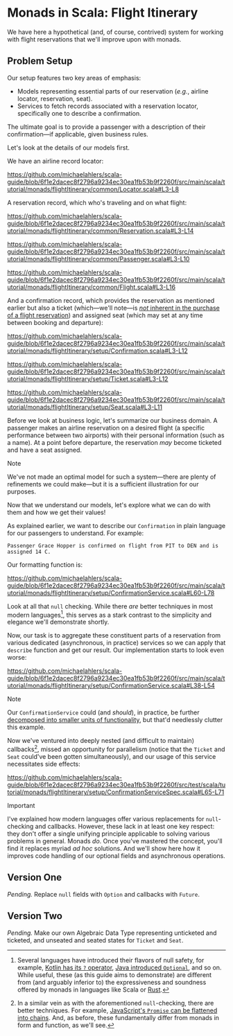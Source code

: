 # Monads in Scala: Flight Itinerary

We have here a hypothetical (and, of course, contrived) system for working with flight reservations that we'll improve upon with monads.

## Problem Setup

Our setup features two key areas of emphasis:

- Models representing essential parts of our reservation (_e.g._, airline locator, reservation, seat).
- Services to fetch records associated with a reservation locator, specifically one to describe a confirmation.

The ultimate goal is to provide a passenger with a description of their confirmation—if applicable, given business rules.

Let's look at the details of our models first.

We have an airline record locator:

https://github.com/michaelahlers/scala-guide/blob/6f1e2dacec8f2796a9234ec30ea1fb53b9f2260f/src/main/scala/tutorial/monads/flightItinerary/common/Locator.scala#L3-L8

A reservation record, which who's traveling and on what flight:

https://github.com/michaelahlers/scala-guide/blob/6f1e2dacec8f2796a9234ec30ea1fb53b9f2260f/src/main/scala/tutorial/monads/flightItinerary/common/Reservation.scala#L3-L14

https://github.com/michaelahlers/scala-guide/blob/6f1e2dacec8f2796a9234ec30ea1fb53b9f2260f/src/main/scala/tutorial/monads/flightItinerary/common/Passenger.scala#L3-L10

https://github.com/michaelahlers/scala-guide/blob/6f1e2dacec8f2796a9234ec30ea1fb53b9f2260f/src/main/scala/tutorial/monads/flightItinerary/common/Flight.scala#L3-L16

And a confirmation record, which provides the reservation as mentioned earlier but also a ticket (which—we'll note—is [_not_ inherent in the purchase of a flight reservation][lifehacker-make-sure-your-flight-reservation-is-ticketed]) and assigned seat (which may set at any time between booking and departure):

[lifehacker-make-sure-your-flight-reservation-is-ticketed]: https://lifehacker.com/make-sure-your-flight-reservation-is-ticketed-before-yo-1836791737

https://github.com/michaelahlers/scala-guide/blob/6f1e2dacec8f2796a9234ec30ea1fb53b9f2260f/src/main/scala/tutorial/monads/flightItinerary/setup/Confirmation.scala#L3-L12

https://github.com/michaelahlers/scala-guide/blob/6f1e2dacec8f2796a9234ec30ea1fb53b9f2260f/src/main/scala/tutorial/monads/flightItinerary/setup/Ticket.scala#L3-L12

https://github.com/michaelahlers/scala-guide/blob/6f1e2dacec8f2796a9234ec30ea1fb53b9f2260f/src/main/scala/tutorial/monads/flightItinerary/setup/Seat.scala#L3-L11

Before we look at business logic, let's summarize our business domain. A passenger makes an airline reservation on a desired flight (a specific performance between two airports) with their personal information (such as a name). At a point before departure, the reservation _may_ become ticketed and have a seat assigned.

> [!NOTE]  
> We've not made an optimal model for such a system—there are plenty of refinements we could make—but it is a sufficient illustration for our purposes.

Now that we understand our models, let's explore what we can do with them and how we get their values!

As explained earlier, we want to describe our `Confirmation` in plain language for our passengers to understand. For example:

```
Passenger Grace Hopper is confirmed on flight from PIT to DEN and is assigned 14 C.
```

Our formatting function is:

https://github.com/michaelahlers/scala-guide/blob/6f1e2dacec8f2796a9234ec30ea1fb53b9f2260f/src/main/scala/tutorial/monads/flightItinerary/setup/ConfirmationService.scala#L60-L78

Look at all that `null` checking. While there _are_ better techniques in most modern languages[^null-safety], this serves as a stark contrast to the simplicity and elegance we'll demonstrate shortly.

[^null-safety]: Several languages have introduced their flavors of null safety, for example, [Kotlin has its `?` operator][kotlin-null-safety], [Java introduced `Optional`][baeldung-java-avoid-null-checking], and so on. While useful, these (as this guide aims to demonstrate) are different from (and arguably inferior to) the expressiveness and soundness offered by monads in languages like Scala or [Rust][rust-std-option].

[kotlin-null-safety]: https://kotlinlang.org/docs/null-safety.html
[baeldung-java-avoid-null-checking]: https://www.baeldung.com/java-avoid-null-check
[rust-std-option]: https://doc.rust-lang.org/std/option/

Now, our task is to aggregate these constituent parts of a reservation from various dedicated (asynchronous, in practice) services so we can apply that `describe` function and get our result. Our implementation starts to look even worse:

https://github.com/michaelahlers/scala-guide/blob/6f1e2dacec8f2796a9234ec30ea1fb53b9f2260f/src/main/scala/tutorial/monads/flightItinerary/setup/ConfirmationService.scala#L38-L54

> [!NOTE]  
> Our `ConfirmationService` could (and _should_), in practice, be further [decomposed into smaller units of functionality][wikipedia-functional-decomposition], but that'd needlessly clutter this example.

[wikipedia-functional-decomposition]: https://en.wikipedia.org/wiki/Functional_decomposition

Now we've ventured into deeply nested (and difficult to maintain) callbacks[^callback-mitigation], missed an opportunity for parallelism (notice that the `Ticket` and `Seat` could've been gotten simultaneously), and our usage of this service necessitates side effects:

[^callback-mitigation]: In a similar vein as with the aforementioned `null`-checking, there are better techniques. For example, [JavaScript's `Promise` can be flattened into chains][mozilla-javascript-using-promises]. And, as before, these fundamentally differ from monads in form and function, as we'll see.

https://github.com/michaelahlers/scala-guide/blob/6f1e2dacec8f2796a9234ec30ea1fb53b9f2260f/src/test/scala/tutorial/monads/flightItinerary/setup/ConfirmationServiceSpec.scala#L65-L71

[mozilla-javascript-using-promises]: https://developer.mozilla.org/en-US/docs/Web/JavaScript/Guide/Using_promises

> [!IMPORTANT]
> I've explained how modern languages offer various replacements for `null`-checking and callbacks. However, these lack in at least one key respect: they don't offer a single unifying principle applicable to solving various problems in general. Monads _do_. Once you've mastered the concept, you'll find it replaces myriad _ad hoc_ solutions. And we'll show here how it improves code handling of our optional fields and asynchronous operations.

## Version One

_Pending._ Replace `null` fields with `Option` and callbacks with `Future`.

## Version Two

_Pending._ Make our own Algebraic Data Type representing unticketed and ticketed, and unseated and seated states for `Ticket` and `Seat`.
